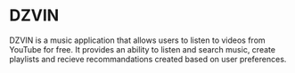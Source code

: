 # DZVIN

DZVIN is a music application that allows users to listen to videos from YouTube for free. It provides an ability to listen and search music, create playlists and recieve recommandations created based on user preferences.